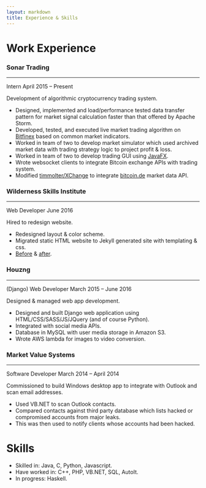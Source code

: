 ```yaml
---
layout: markdown
title: Experience & Skills
---
```


# **Work Experience**
### Sonar Trading
---
Intern April 2015 – Present

Development of algorithmic cryptocurrency trading system.

- Designed, implemented and load/performance tested data transfer pattern for market signal calculation faster than that offered by Apache Storm.
- Developed, tested, and executed live market trading algorithm on [Bitfinex](https://bitfinex.com/) based on common market indicators.
- Worked in team of two to develop market simulator which used archived market data with trading strategy logic to project profit & loss.
- Worked in team of two to develop trading GUI using [JavaFX](http://docs.oracle.com/javase/8/javase-clienttechnologies.htm).
- Wrote websocket clients to integrate Bitcoin exchange APIs with trading system.
- Modified [timmolter/XChange](https://github.com/timmolter/XChange/) to integrate [bitcoin.de](https://bitcoin.de/) market data API.

### Wilderness Skills Institute
---
Web Developer June 2016

Hired to redesign website.

- Redesigned layout & color scheme.
- Migrated static HTML website to Jekyll generated site with templating & css.
- [Before](/static/img/wsi-before.jpg) & [after](/static/img/wsi-after.jpg).

### Houzng
---
(Django) Web Developer March 2015 – June 2016

Designed & managed web app development.

- Designed and built Django web application using HTML/CSS/SASS/JS/JQuery (and of course Python).
- Integrated with social media APIs.
- Database in MySQL with user media storage in Amazon S3.
- Wrote AWS lambda for images to video conversion.

### Market Value Systems
---
Software Developer March 2014 – April 2014

Commissioned to build Windows desktop app to integrate with Outlook and scan email addresses.

- Used VB.NET to scan Outlook contacts.
- Compared contacts against third party database which lists hacked or compromised accounts from major leaks.
- This was then used to notify clients whose accounts had been hacked.

# **Skills**
- Skilled in: Java, C, Python, Javascript.
- Have worked in: C++, PHP, VB.NET, SQL, AutoIt.
- In progress: Haskell.
